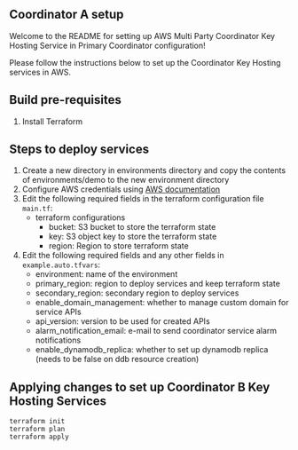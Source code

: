 ## Coordinator A setup

Welcome to the README for setting up AWS Multi Party Coordinator Key Hosting
Service in Primary Coordinator configuration!

Please follow the instructions below to set up the Coordinator Key Hosting services in AWS.

## Build pre-requisites
1. Install Terraform

## Steps to deploy services
1. Create a new directory in environments directory and copy the contents of environments/demo to the new environment directory
2. Configure AWS credentials using [AWS documentation](https://docs.aws.amazon.com/cli/latest/userguide/cli-configure-quickstart.html)
3. Edit the following required fields in the terraform configuration file `main.tf`:
   - terraform configurations
      - bucket: S3 bucket to store the terraform state
      - key: S3 object key to store the terraform state
      - region: Region to store terraform state
4. Edit the following required fields and any other fields in `example.auto.tfvars`:
   - environment: name of the environment
   - primary_region: region to deploy services and keep terraform state
   - secondary_region: secondary region to deploy services
   - enable_domain_management: whether to manage custom domain for service APIs
   - api_version: version to be used for created APIs
   - alarm_notification_email: e-mail to send coordinator service alarm notifications
   - enable_dynamodb_replica: whether to set up dynamodb replica (needs to be false on ddb resource creation)

## Applying changes to set up Coordinator B Key Hosting Services

```
terraform init
terraform plan
terraform apply
```
